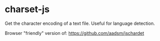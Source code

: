 charset-js
==========

Get the character encoding of a text file. Useful for language detection.

Browser "friendly" version of: https://github.com/aadsm/jschardet
